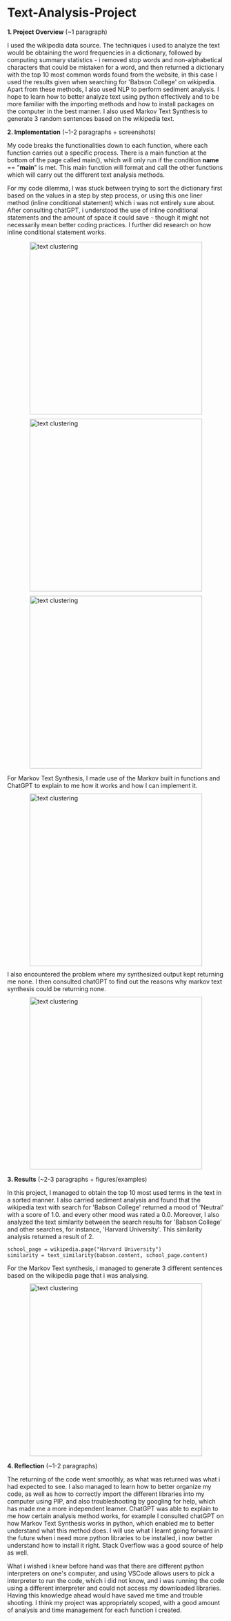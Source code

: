 # Text-Analysis-Project
 
**1. Project Overview** (~1 paragraph)

I used the wikipedia data source. The techniques i used to analyze the text would be obtaining the word frequencies in a dictionary, followed by computing summary statistics - i removed stop words and non-alphabetical characters that could be mistaken for a word, and then returned a dictionary with the top 10 most common words found from the website, in this case I used the results given when searching for 'Babson College' on wikipedia. Apart from these methods, I also used NLP to perform sediment analysis. I hope to learn how to better analyze text using python effectively and to be more familiar with the importing methods and how to install packages on the computer in the best manner. I also used Markov Text Synthesis to generate 3 random sentences based on the wikipedia text.  


**2. Implementation** (~1-2 paragraphs + screenshots)

My code breaks the functionalities down to each function, where each function carries out a specific process. There is a main function at the bottom of the page called main(), which will only run if the condition __name__ == "__main__" is met. This main function will format and call the other functions which will carry out the different text analysis methods. 

For my code dilemma, I was stuck between trying to sort the dictionary first based on the values in a step by step process, or using this one liner method (inline conditional statement) which i was not entirely sure about. After consulting chatGPT, i understood the use of inline conditional statements and the amount of space it could save - though it might not necessarily mean better coding practices. I further did research on how inline conditional statement works. 

<img src="readme1.png" width="400" alt="text clustering" style="display:block; margin:10px auto;"/>
<img src="readme2.png" width="400" alt="text clustering" style="display:block; margin:10px auto;"/>
<img src="readme3.png" width="400" alt="text clustering" style="display:block; margin:10px auto;"/>

For Markov Text Synthesis, I made use of the Markov built in functions and ChatGPT to explain to me how it works and how I can implement it. 
<img src="readme5.png" width="400" alt="text clustering" style="display:block; margin:10px auto;"/>
I also encountered the problem where my synthesized output kept returning me none. I then consulted chatGPT to find out the reasons why markov text synthesis could be returning none. 
<img src="readme4.png" width="400" alt="text clustering" style="display:block; margin:10px auto;"/>



**3. Results** (~2-3 paragraphs + figures/examples)

In this project, I managed to obtain the top 10 most used terms in the text in a sorted manner. I also carried sediment analysis and found that the wikipedia text with search for 'Babson College' returned a mood of 'Neutral' with a score of 1.0. and every other mood was rated a 0.0. Moreover, I also analyzed the text similarity between the search results for 'Babson College' and other searches, for instance, 'Harvard University'. This similarity analysis returned a result of 2. 

    school_page = wikipedia.page("Harvard University")
    similarity = text_similarity(babson.content, school_page.content)

For the Markov Text synthesis, i managed to generate 3 different sentences based on the wikipedia page that i was analysing. 
<img src="readme6.png" width="400" alt="text clustering" style="display:block; margin:10px auto;"/>



**4. Reflection** (~1-2 paragraphs)

The returning of the code went smoothly, as what was returned was what i had expected to see. I also managed to learn how to better organize my code, as well as how to correctly import the different libraries into my computer using PIP, and also troubleshooting by googling for help, which has made me a more independent learner. ChatGPT was able to explain to me how certain analysis method works, for example I consulted chatGPT on how Markov Text Synthesis works in python, which enabled me to better understand what this method does. I will use what I learnt going forward in the future when i need more python libraries to be installed, i now better understand how to install it right. Stack Overflow was a good source of help as well. 

What i wished i knew before hand was that there are different python interpreters on one's computer, and using VSCode allows users to pick a interpreter to run the code, which i did not know, and i was running the code using a different interpreter and could not access my downloaded libraries. Having this knowledge ahead would have saved me time and trouble shooting. I think my project was appropriately scoped, with a good amount of analysis and time management for each function i created. 
